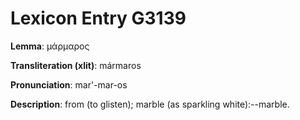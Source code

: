 # Lexicon Entry G3139

**Lemma**: μάρμαρος

**Transliteration (xlit)**: mármaros

**Pronunciation**: mar'-mar-os

**Description**:
from  (to glisten); marble (as sparkling white):--marble.
